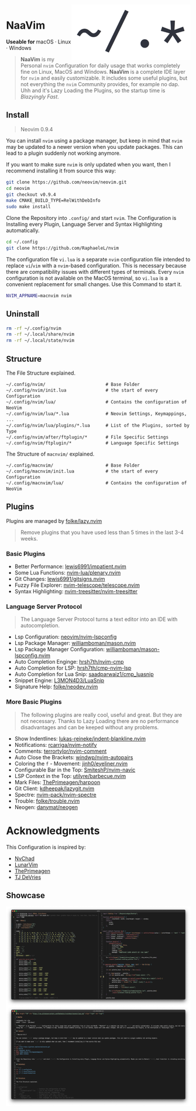 <img height="150" src="https://raw.githubusercontent.com/RaphaeleL/nvim/main/assets/logo.png" align="right" alt="Logo">

# NaaVim

<b>Useable for </b>
macOS · Linux · Windows

> **NaaVim** is my Personal `nvim` Configuration for daily usage that works completely fine on Linux, MacOS and Windows. **NaaVim** is a complete IDE layer for `nvim` and easily customizable. It includes some useful plugins, but not everything the `nvim` Community provides, for example no dap. Uhh and it's Lazy Loading the Plugins, so the startup time is *Blazyingly Fast*.

## Install

> Neovim 0.9.4

You can install `nvim` using a package manager, but keep in mind that `nvim` may be updated to a newer version when you update packages. This can lead to a plugin suddenly not working anymore.

If you want to make sure `nvim` is only updated when you want, then I recommend installing it from source this way:

```bash
git clone https://github.com/neovim/neovim.git
cd neovim
git checkout v0.9.4
make CMAKE_BUILD_TYPE=RelWithDebInfo
sudo make install
```

Clone the Repository into `.config/` and start `nvim`. The Configuration is Installing every Plugin, Language Server and Syntax Highlighting automatically.

```bash 
cd ~/.config
git clone https://github.com/RaphaeleL/nvim
```

The configuration file `vi.lua` is a separate `nvim` configuration file intended to replace `vi`/`vim` with a `nvim`-based configuration. This is necessary because there are compatibility issues with different types of terminals. Every `nvim` configuration is not available on the MacOS terminal, so `vi.lua` is a convenient replacement for small changes. Use this Command to start it.

```bash
NVIM_APPNAME=macnvim nvim
```

## Uninstall 

```bash 
rm -rf ~/.config/nvim
rm -rf ~/.local/share/nvim
rm -rf ~/.local/state/nvim
```

## Structure

The File Structure explained.

```
~/.config/nvim/                       # Base Folder
~/.config/nvim/init.lua               # the start of every Configuration
~/.config/nvim/lua/                   # Contains the configuration of NeoVim
~/.config/nvim/lua/*.lua              # Neovim Settings, Keymappings, ... 
~/.config/nvim/lua/plugins/*.lua      # List of the Plugins, sorted by Type 
~/.config/nvim/after/ftplugin/*       # File Specific Settings 
~/.config/nvim/ftplugin/*             # Language Specific Settings 
```

The Structure of `macnvim/` explained.

```
~/.config/macnvim/                    # Base Folder
~/.config/macnvim/init.lua            # the start of every Configuration
~/.config/macnvim/lua/                # Contains the configuration of NeoVim
```

## Plugins

Plugins are managed by [folke/lazy.nvim](https://github.com/folke/lazy.nvim)

> Remove plugins that you have used less than 5 times in the last 3-4 weeks.

### Basic Plugins

- Better Performance: [lewis6991/impatient.nvim](https://github.com/lewis6991/impatient.nvim)
- Some Lua Functions: [nvim-lua/plenary.nvim](https://github.com/nvim-lua/plenary.nvim)
- Git Changes: [lewis6991/gitsigns.nvim](https://github.com/lewis6991/gitsigns.nvim)
- Fuzzy File Explorer: [nvim-telescope/telescope.nvim](https://github.com/nvim-telescope/telescope.nvim)
- Syntax Highlighting: [nvim-treesitter/nvim-treesitter](https://github.com/nvim-treesitter/nvim-treesitter)

### Language Server Protocol

> The Language Server Protocol turns a text editor into an IDE with autocompletion.

- Lsp Configuration: [neovim/nvim-lspconfig](https://github.com/neovim/nvim-lspconfig)
- Lsp Package Manager: [williamboman/mason.nvim](https://github.com/williamboman/mason.nvim)
- Lsp Package Manager Configuration: [williamboman/mason-lspconfig.nvim](https://github.com/williamboman/mason-lspconfig.nvim)
- Auto Completion Enginge: [hrsh7th/nvim-cmp](https://github.com/hrsh7th/nvim-cmp)
- Auto Completion for LSP: [hrsh7th/cmp-nvim-lsp](https://github.com/hrsh7th/cmp-nvim-lsp)
- Auto Completion for Lua Snip: [saadparwaiz1/cmp_luasnip](https://github.com/saadparwaiz1/cmp_luasnip)
- Snippet Engine: [L3MON4D3/LuaSnip](https://github.com/L3MON4D3/LuaSnip)
- Signature Help: [folke/neodev.nvim](https://github.com/folke/neodev.nvim)

### More Basic Plugins

> The following plugins are really cool, useful and great. But they are not necessary. Thanks to Lazy Loading there are no performance disadvantages and can be keeped without any problems.

- Show Indentlines: [lukas-reineke/indent-blankline.nvim](https://github.com/lukas-reineke/indent-blankline.nvim)
- Notifications: [rcarriga/nvim-notify](https://github.com/rcarriga/nvim-notify)
- Comments: [terrortylor/nvim-comment](https://github.com/terrortylor/nvim-comment)
- Auto Close the Brackets: [windwp/nvim-autopairs](https://github.com/windwp/nvim-autopairs)
- Coloring the `f` - Movement: [jinh0/eyeliner.nvim](https://github.com/jinh0/eyeliner.nvim)
- Configurable Bar in the Top: [SmiteshP/nvim-navic](https://github.com/SmiteshP/nvim-navic)
- LSP Context in the Top: [utilyre/barbecue.nvim](https://github.com/utilyre/barbecue.nvim)
- Mark Files: [ThePrimeagen/harpoon](https://github.com/ThePrimeagen/harpoon)
- Git Client: [kdheepak/lazygit.nvim](https://github.com/kdheepak/lazygit.nvim)
- Spectre: [nvim-pack/nvim-spectre](https://github.com/nvim-pack/nvim-spectre)
- Trouble: [folke/trouble.nvim](https://github.com/folke/trouble.nvim)
- Neogen: [danymat/neogen](https://github.com/danymat/neogen)

# Acknowledgments

This Configuration is inspired by:

- [NvChad](https://github.com/NvChad)
- [LunarVim](https://github.com/LunarVim)
- [ThePrimeagen](https://github.com/ThePrimeagen)
- [TJ DeVries](https://github.com/tjdevries)

## Showcase

<img src="./assets/demo/Demo-1.png" align="center" alt="Demo1">
<img src="./assets/demo/Demo-2.png" align="center" alt="Demo2">
